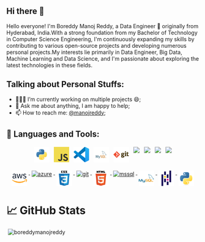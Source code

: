 ## Hi there 👋

<!--
**boreddymanojreddy/boreddymanojreddy** is a ✨ _special_ ✨ repository because its `README.md` (this file) appears on your GitHub profile.

Here are some ideas to get you started:

- 🔭 I’m currently working on ...
- 🌱 I’m currently learning ...
- 👯 I’m looking to collaborate on ...
- 🤔 I’m looking for help with ...
- 💬 Ask me about ...
- 📫 How to reach me: ...
- 😄 Pronouns: ...
- ⚡ Fun fact: ...
-->


Hello everyone! I'm Boreddy Manoj Reddy, a Data Engineer 🚀 originally from Hyderabad, India.With a strong foundation from my Bachelor of Technology in Computer Science Engineering, I'm continuously expanding my skills by contributing to various open-source projects and developing numerous personal projects.My interests lie primarily in Data Engineer, Big Data, Machine Learning and Data Science, and I'm passionate about exploring the latest technologies in these fields.

## Talking about Personal Stuffs:
- 👨🏽‍💻 I’m currently working on multiple projects 😄;
- 💬 Ask me about anything, I am happy to help;
- 📫 How to reach me: [@manojreddy](https://www.linkedin.com/in/manojreddyboreddy/);

## 🧰 Languages and Tools:
<p align="center">
<img src="https://raw.githubusercontent.com/github/explore/80688e429a7d4ef2fca1e82350fe8e3517d3494d/topics/python/python.png" alt="Python" height="40" style="vertical-align:top; margin:4px">
<img src="https://raw.githubusercontent.com/github/explore/80688e429a7d4ef2fca1e82350fe8e3517d3494d/topics/javascript/javascript.png" alt="Javascript" height="40" style="vertical-align:top; margin:4px">
<img src="https://raw.githubusercontent.com/github/explore/80688e429a7d4ef2fca1e82350fe8e3517d3494d/topics/visual-studio-code/visual-studio-code.png" alt="VS Code" height="40" style="vertical-align:top; margin:4px">
<img
src="https://raw.githubusercontent.com/github/explore/80688e429a7d4ef2fca1e82350fe8e3517d3494d/topics/mysql/mysql.png" alt="mysql" height="40" style="vertical-align:top; margin:4px">
<img
src="https://raw.githubusercontent.com/github/explore/80688e429a7d4ef2fca1e82350fe8e3517d3494d/topics/git/git.png" alt="git" height="40" style="vertical-align:top; margin:4px">
<img
src="https://miro.medium.com/v2/resize:fit:1400/format:webp/1*nPcdyVwgcuEZiEZiRqApug.jpeg" height="40" style="vertical-align:top; margin:4px">
<img
src="https://banner2.cleanpng.com/20180808/kjb/d953af211416dca5c40fc994081c199e.webp" height="40" style="vertical-align:top; margin:4px">
<img
src="https://a0.awsstatic.com/libra-css/images/logos/aws_logo_smile_1200x630.png" height="40" style="vertical-align:top; margin:4px">
<img
src="https://cdn.icon-icons.com/icons2/2699/PNG/512/databricks_logo_icon_169299.png" height="40" style="vertical-align:top; margin:4px">
</p>
<p align="center">
<a href="https://aws.amazon.com" target="_blank" rel="noreferrer"> <img src="https://raw.githubusercontent.com/devicons/devicon/master/icons/amazonwebservices/amazonwebservices-original-wordmark.svg" alt="aws"  height="40" style="vertical-align:top; margin:4px"/> </a> 
<a href="https://azure.microsoft.com/en-in/" target="_blank" rel="noreferrer"> <img src="https://www.vectorlogo.zone/logos/microsoft_azure/microsoft_azure-icon.svg" alt="azure"  height="40" style="vertical-align:top; margin:4px"/> </a>
<a href="https://www.w3schools.com/css/" target="_blank" rel="noreferrer"> <img src="https://raw.githubusercontent.com/devicons/devicon/master/icons/css3/css3-original-wordmark.svg" alt="css3" height="40" style="vertical-align:top; margin:4px"/> </a>
<a href="https://git-scm.com/" target="_blank" rel="noreferrer"> <img src="https://www.vectorlogo.zone/logos/git-scm/git-scm-icon.svg" alt="git"  height="40" style="vertical-align:top; margin:4px"/> </a>
<a href="https://www.w3.org/html/" target="_blank" rel="noreferrer"> <img src="https://raw.githubusercontent.com/devicons/devicon/master/icons/html5/html5-original-wordmark.svg" alt="html5"  height="40" style="vertical-align:top; margin:4px"/> </a> 
<a href="https://www.microsoft.com/en-us/sql-server" target="_blank" rel="noreferrer"> <img src="https://www.svgrepo.com/show/303229/microsoft-sql-server-logo.svg" alt="mssql"  height="40" style="vertical-align:top; margin:4px"/> </a>
<a href="https://www.mysql.com/" target="_blank" rel="noreferrer"> <img src="https://raw.githubusercontent.com/devicons/devicon/master/icons/mysql/mysql-original-wordmark.svg" alt="mysql"  height="40" style="vertical-align:top; margin:4px"/> </a> 
<a href="https://pandas.pydata.org/" target="_blank" rel="noreferrer"> <img src="https://raw.githubusercontent.com/devicons/devicon/2ae2a900d2f041da66e950e4d48052658d850630/icons/pandas/pandas-original.svg" alt="pandas"  height="40" style="vertical-align:top; margin:4px"/> </a>
<a href="https://www.python.org" target="_blank" rel="noreferrer"> <img src="https://raw.githubusercontent.com/devicons/devicon/master/icons/python/python-original.svg" alt="python"  height="40" style="vertical-align:top; margin:4px"/> </a> 
</p>

# 📈 GitHub Stats
<p>&nbsp;<img align="center" src="https://github-readme-stats.vercel.app/api?username=boreddymanojreddy&show_icons=true&locale=en" alt="boreddymanojreddy" /></p>






